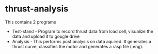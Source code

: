 # thrust-analysis
This contains 2 programs
- Test-stand - Program to record thrust data from load cell, visualize the data and upload it to google drive
- Analysis - This performs post analysis on data aquired. It generates a thrust curve, classifies the motor and generates a rasp file (.eng).

